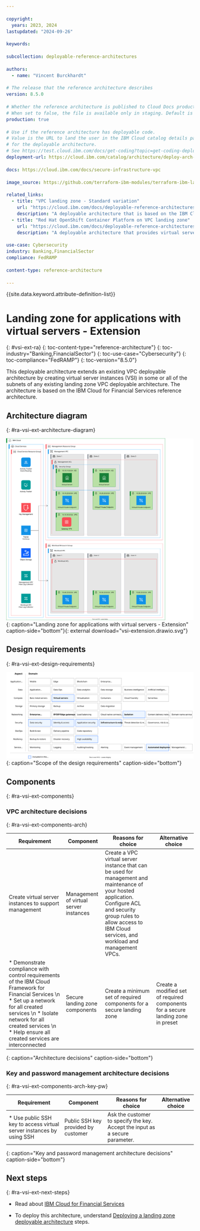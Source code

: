 ```yaml
---

copyright:
  years: 2023, 2024
lastupdated: "2024-09-26"

keywords:

subcollection: deployable-reference-architectures

authors:
  - name: "Vincent Burckhardt"

# The release that the reference architecture describes
version: 8.5.0

# Whether the reference architecture is published to Cloud Docs production.
# When set to false, the file is available only in staging. Default is false.
production: true

# Use if the reference architecture has deployable code.
# Value is the URL to land the user in the IBM Cloud catalog details page
# for the deployable architecture.
# See https://test.cloud.ibm.com/docs/get-coding?topic=get-coding-deploy-button
deployment-url: https://cloud.ibm.com/catalog/architecture/deploy-arch-ibm-slz-vsi-ef663980-4c71-4fac-af4f-4a510a9bcf68-global

docs: https://cloud.ibm.com/docs/secure-infrastructure-vpc

image_source: https://github.com/terraform-ibm-modules/terraform-ibm-landing-zone/blob/main/reference-architectures/vsi-extension.drawio.svg

related_links:
  - title: "VPC landing zone - Standard variation"
    url: "https://cloud.ibm.com/docs/deployable-reference-architectures?topic=deployable-reference-architectures-vsi-ra"
    description: "A deployable architecture that is based on the IBM Cloud for Financial Services reference and that provides virtual servers in a secure VPC for your workloads."
  - title: "Red Hat OpenShift Container Platform on VPC landing zone"
    url: "https://cloud.ibm.com/docs/deployable-reference-architectures?topic=deployable-reference-architectures-ocp-ra"
    description: "A deployable architecture that provides virtual servers in a secure VPC for your workloads."

use-case: Cybersecurity
industry: Banking,FinancialSector
compliance: FedRAMP

content-type: reference-architecture

---
```


{{site.data.keyword.attribute-definition-list}}

# Landing zone for applications with virtual servers - Extension
{: #vsi-ext-ra}
{: toc-content-type="reference-architecture"}
{: toc-industry="Banking,FinancialSector"}
{: toc-use-case="Cybersecurity"}
{: toc-compliance="FedRAMP"}
{: toc-version="8.5.0"}

This deployable architecture extends an existing VPC deployable architecture by creating virtual server instances (VSI) in some or all of the subnets of any existing landing zone VPC deployable architecture. The architecture is based on the IBM Cloud for Financial Services reference architecture.

## Architecture diagram
{: #ra-vsi-ext-architecture-diagram}

![Architecture diagram for adding a VSI to a landing zone deployable architecture](vsi-extension.drawio.svg "Architecture diagram for Landing zone for applications with virtual servers deployable architecture"){: caption="Landing zone for applications with virtual servers - Extension" caption-side="bottom"}{: external download="vsi-extension.drawio.svg"}

## Design requirements
{: #ra-vsi-ext-design-requirements}

![Design requirements for Landing zone for applications with virtual servers](heat-map-deploy-arch-slz-vsi-extension.svg "Design requirements"){: caption="Scope of the design requirements" caption-side="bottom"}



## Components
{: #ra-vsi-ext-components}

### VPC architecture decisions
{: #ra-vsi-ext-components-arch}

| Requirement | Component | Reasons for choice | Alternative choice |
|-------------|-----------|--------------------|--------------------|
| Create virtual server instances to support management | Management of virtual server instances | Create a VPC virtual server instance that can be used for management and maintenance of your hosted application. Configure ACL and security group rules to allow access to IBM Cloud services, and workload and management VPCs. | |
| * Demonstrate compliance with control requirements of the IBM Cloud Framework for Financial Services \n * Set up a network for all created services \n * Isolate network for all created services \n * Help ensure all created services are interconnected | Secure landing zone components | Create a minimum set of required components for a secure landing zone | Create a modified set of required components for a secure landing zone in preset |
{: caption="Architecture decisions" caption-side="bottom"}

### Key and password management architecture decisions
{: #ra-vsi-ext-components-arch-key-pw}

| Requirement | Component | Reasons for choice | Alternative choice |
|-------------|-----------|--------------------|--------------------|
| * Use public SSH key to access virtual server instances by using SSH | Public SSH key provided by customer | Ask the customer to specify the key. Accept the input as a secure parameter. | |
{: caption="Key and password management architecture decisions" caption-side="bottom"}



## Next steps
{: #ra-vsi-ext-next-steps}

- Read about [IBM Cloud for Financial Services](/docs/framework-financial-services?topic=framework-financial-services-about)

- To deploy this architecture, understand [Deploying a landing zone deployable architecture](/docs/secure-infrastructure-vpc?topic=secure-infrastructure-vpc-deploy) steps.

